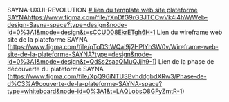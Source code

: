 SAYNA-UXUI-REVOLUTION
[# lien du template web site plateforme SAYNA](https://www.figma.com/file/fXnDfG9rG3JTCCwVk4i4hW/Web-design-Sayna-space?type=design&node-id=0%3A1&mode=design&t=sCCUD08EkrETgh6H-1)https://www.figma.com/file/fXnDfG9rG3JTCCwVk4i4hW/Web-design-Sayna-space?type=design&node-id=0%3A1&mode=design&t=sCCUD08EkrETgh6H-1
Lien du wireframe web site de la plateforme SAYNA (https://www.figma.com/file/qToD3tWQai9j2HPlYhSW0v/Wireframe-web-site-de-la-plateforme-SAYNA?type=design&node-id=0%3A1&mode=design&t=QdSs2saaQMuQJjh9-1)
Lien de la phase de découverte du plateforme SAYNA (https://www.figma.com/file/XpQ96iNTUSBvhddgbdXRw3/Phase-de-d%C3%A9couverte-de-la-plateforme-SAYNA-space?type=whiteboard&node-id=0%3A1&t=LAQLobsO8GFyZmtR-1)
